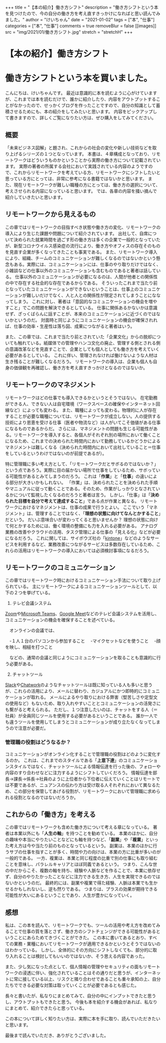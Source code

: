 +++
title = "【本の紹介】働き方シフト"
description = "働き方シフトという本を見つけたので、今の自分の働き方を考え直すきっかけになればと思い読んでみました。"
author = "けいちゃん"
date = "2021-01-02"
tags = ["本", "仕事"]
categories = ["本", "仕事"]
comments = true
removeBlur = false
[[images]]
  src = "img/2021/01/働き方シフト.jpg"
  stretch = "stretchH"
+++


# 【本の紹介】働き方シフト

# 働き方シフトという本を買いました。

こんにちは、けいちゃんです。
最近は意識的に本を読むように心がけていますが、これまでは本を読むだけで、誰かに紹介したり、内容をアウトプットすることがなかったので、せっかくブログを作ったことですので、自分の知識として蓄積させるためにも、本の紹介をしてみたいと思います。
内容をピックアップして書きますので、詳しくご覧になりたい方は、ぜひ購入をしてみてください。

## 概要

「未来ビジネス図解」と題され、これからの社会の変化や新しい技術などを取り上げるシリーズの１つとなっています。
本書は、４章構成となっており、リモートワークはどういうものかということから実際の働き方について記載されています。
実際の著者の所属する会社において実践されている内容のようですので、これからリモートワークを考えている方、リモートワークにシフトしたいと思っている方にとっては、非常に参考になる書籍ではないかと思います。
また、現在リモートワークが難しい職種の方にとっては、働き方の選択について、考えさせられる内容になっていると思います。
では、各章の内容を掻い摘んで紹介していきたいと思います。

## リモートワークから見えるもの

この章ではリモートワークの目指すべき状態や働き方の変化、リモートワークの導入により生じた課題や問題について紹介されています。
出社して、自席について決められた就業時間を過ごす形の働き方は多くの企業で一般的となっていたが、新型コロナウイルス感染症の流行により、働き方やオフィスの存在そのものを見直す企業が多くなってきたことも事実である。
また、リモートワーク導入により、組織、チームのコミュニケーションが難しくなるのではないかという懸念もある。実際には、コミュニケーションには、仕事のやり取りだけではなく、小雑談などの仕事以外のコミュニケーションも含むものであると著者は話している。
仕事以外のコミュニケーションが必要になるのは、人間が他者との関係性の中で存在する社会的な存在であるからである。
そういったこれまで当たり前となっていたコミュニケーションができないということは、仕事上のコミュニケーションが難しいだけでなく、人と人との関係性が限定されてしまうことにななってしまう。
これに対し、著者は「意図的なコミュニケーションの機会を増やすこと」でこの問題を解決できるとしている。
仕事に関係あるかないかは意識せず、ざっくばらんに話すことが、本来のコミュニケーションに近づくのではないかというのだ。
対面時と同じようにコミュニケーションの機会が確保されれば、仕事の効率・生産性は落ち図、成果につながると著者はいう。

また、この章では、これまで当たり前とされていた「企業文化」からの脱却についても触れている。紙媒体での管理やハンコ文化の廃止、管理する側とされる側の意識改革などを見直すことで、企業としても個人としても働き方を考えていく必要があるとしている。
これに伴い、管理されなければ働けないような人材は生き残ることが難しくなるだろう。
リモートワークの導入は、企業も個人も自身の価値観を再確認し、働き方を考え直すきっかけとなるのではないか。

## リモートワークのマネジメント

リモートワークはどの仕事でも導入できるかというとそうではない。
在宅勤務ができる人、できない人は自宅環境（ワークスペースの確保やインターネット回線など）によっても変わる。
また、職種によっても変わる。物理的に人が存在することが必要な職種については、リモートワークが成立しない。人の提供する技術により恩恵を受ける仕事（医者や物流など）は人がいてこそ価値がある仕事になるものであるからだ。
さらには、マネジメントの問題も生じる可能性がある。リモートワークを導入すると、各個人がそれぞれ別の場所において働くことになるため、これまでの決められた時間内において勤務しているかどうかによるマネジメントは難しくなる（決められた時間内において出社していること＝仕事をしているというわけではないのが前提であるが）。

特に管理職に多い考え方として、「リモートワークだとサボるのではないか？」という点であろう。実際に目の届かない場所で仕事をしているため、サボっている可能性があるとみてしまうのだろう。
これは「__作業__」と「__仕事__」の違いによる部分が大きいかもしれない。
「作業」は、決められたことを決められた手順やマニュアルに従って動くことである。そのため、作業がしっかりとなされているかについて監視したくなるのだろうと著者は言う。
しかし、「仕事」は「__決められた目標を自分で考えて達成すること__」である点が作業と異なる。
リモートワークにおけるマネジメントは、仕事の成果で行うとよい。
ここでいう「マネジメント」は、管理することではなく、「__理想の状態に向けてなんとかすること__」だという。
だいぶ意味合いが変わってくると思いませんか？
理想の状態に向けて何とかするためには、働く環境の整備にも力を入れる必要がある。
アナログ業務の改善やクラウドの活用、タスク管理による仕事の「見える化」などが必要になるだろう。
これに関しては、サイボウズ社の「[kintone](https://kintone.cybozu.co.jp/ "kintone")」などのようなサービスを利用するなど、業務改善につながるサービスは多数存在しているため、これらの活用はリモートワークの導入においては必須検討事項になるだろう。

## リモートワークのコミュニケーション

この章ではリモートワーク時におけるコミュニケーション手法について取り上げられている。
主にリモートワークによるコミュニケーションツールとして、以下の２つを挙げている。

1. テレビ会議システム

[Zoom](https://zoom.us/jp-jp/meetings.html "Zoom")や[Microsoft Teams](https://www.microsoft.com/ja-jp/microsoft-365/microsoft-teams/free "Microsoft Teams")、[Google Meet](https://apps.google.com/intl/ja/meet/ "Google Meet")などのテレビ会議システムを活用し、コミュニケーションの機会を確保することを述べている。

　オンラインの会議では、

　-１人１台のパソコンから参加すること
　-マイクセットなどを使うこと
　-顔を映し、相槌を打つこと

　などの、通常の会議と同じようにコミュニケーションを取ることも意識的に行う必要がある。

2. チャットツール

[Slack](https://slack.com/intl/ja-jp/ "Slack")や[Chatwork](https://go.chatwork.com/ja/ "Chatwork")のようなチャットツールは既に知っている人も多いと思うが、これらの活用により、メールに替わり、カジュアルにかつ即時的にコミュニケーションが取れる。
メールによるやり取りにおける弊害（堅苦しさや定型文の使用など）もないため、取り入れやすいこととコミュニケーションの活発さにも繋がると考えられる。
ただし、１つ注意したいのは、チャットをする人（＝社員）が全員同じツールを使用する必要があるということである。
誰か一人でも違うツールを使用してしまうとコミュニケーションが成り立たなくなってしまうので注意が必要だ。

### 管理職の役割はどうなるか？

コミュニケーションがオンライン化することで管理職の役割はどのように変化するのか。
これは、これまでのスタイルである「__上意下達__」のコミュニケーションスタイルではなく、チャットツールによる情報伝達を行った後の、フォローや内容のすり合わせなどに注力するようにシフトしていくだろう。
情報伝達を部長→課長→係長→社員のように上位者から下位者に伝えていくことはリモートでは不要であるが、ニュアンスの伝わり方は受け取る人それぞれにおいて異なるため、この部分を保管してあげる役割が、リモートワークにおいて管理職に求められる役割となるのではないだろうか。

## これからの「働き方」を考える

この章ではリモートワークも含めた働き方について考える章になっている。
著者は本業以外にも「__人生の軸__」を持つことを勧めている。
本業のほかに、自分の趣味や本当にやりたいことなどにも軸を持つなど、「__副業__」や「__複業__」といった考え方は今や当たり前のものとなっているという。
副業は、本業のほかに行うサブの仕事を指すことが多く、時間や力の向けは、本業の方に比重が多いのが一般的である。
一方、複業は、本業と同じ程度の比重で別の仕事にも取り組むことを意味し、パラレルキャリアとほぼ同義であるという。
つまり、こんな世の中だからこそ、複数の軸を持ち、経験や人脈などを作ることで、本業に依存せず、自分のやりたかったことなどに注力できる生き方、人生を実現できるのではないかというのだ。
最終的には、副業や複業で得た経験、人脈は本業でも生かせるかもしれないし、逆も然りである。
つまりは、プラスの効果が期待できる可能性が大いにあるということであり、人生が豊かになっていく。

## 感想

私は、この本を読んで、リモートワークでも、ツールの活用や考え方を改めてみることで仕事の質を落とさず、働き方のシフトチェンジができる可能性があるということにあらためてきづくことができた。
この本に書いてあるとおり、すべての業務・業種においてリモートワークが適用できるかというとそうではないのはわかっている。
しかし、全体的にその方向にシフトしなくても、部分的に取り入れることは検討してもいいのではないか、そう思える内容であった。

また、少し気になった点として、個人情報の管理やセキュリティの面もリモートワークの浸透に伴い、強化されていることはその通りだと思うが、インターネットに常に接している以上、リスクと隣り合わせであることも重々承知の上、自分たちでできる必要な対策は取っていくことが必要であるとも感じた。

長々と書いたが、私なりにまとめてみて、自分の中にインプットできたと思うし、アウトプットもできたと思う。
今後も本を紹介する機会があれば、私なりにまとめて、紹介できたらと思っている。

この本について詳しく知りたい方は、実際に本を手に取り、読んでいただきたいと思います。

最後まで読んでいただき、ありがとうございました。
